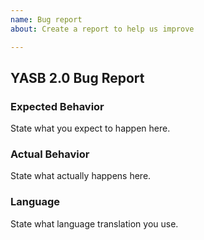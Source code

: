 ```yaml
---
name: Bug report
about: Create a report to help us improve

---
```


## YASB 2.0 Bug Report

### Expected Behavior

State what you expect to happen here.

### Actual Behavior

State what actually happens here.

### Language

State what language translation you use.
